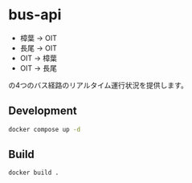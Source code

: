 # bus-api

- 樟葉 → OIT
- 長尾 → OIT
- OIT → 樟葉
- OIT → 長尾

の4つのバス経路のリアルタイム運行状況を提供します。  

## Development

```sh
docker compose up -d
```

## Build

```sh
docker build .
```
